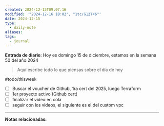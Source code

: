 ```yaml
---
created: 2024-12-15T09:07:16
modified: '"2024-12-16 18:02", "1tc/G12T+6"'
date: 2024-12-15
type:
  - daily-note
aliases: 
tags:
  - journal
---
```

**Entrada de diario:** 
Hoy es domingo 15 de diciembre, estamos en la semana 50 del año 2024

> Aquí escribe todo lo que piensas sobre el día de hoy

#todo/thisweek
- [ ] Buscar el voucher de Github, 1ra cert del 2025, luego Terraform
- [ ] 1er proyecto activo (Github cert)
- [ ] finalizar el video en cola
- [ ] seguir con los videos, el siguiente es el del custom vpc

----
**Notas relacionadas:**